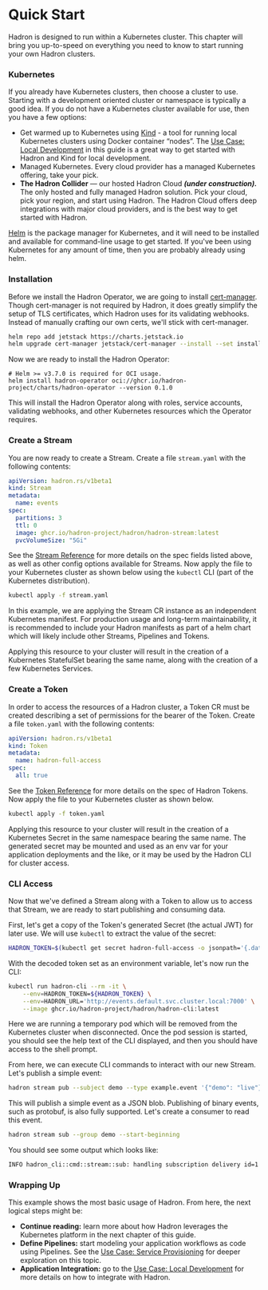 Quick Start
===========
Hadron is designed to run within a Kubernetes cluster. This chapter will bring you up-to-speed on everything you need to know to start running your own Hadron clusters.

### Kubernetes
If you already have Kubernetes clusters, then choose a cluster to use. Starting with a development oriented cluster or namespace is typically a good idea. If you do not have a Kubernetes cluster available for use, then you have a few options:

- Get warmed up to Kubernetes using [Kind](https://kind.sigs.k8s.io/) - a tool for running local Kubernetes clusters using Docker container “nodes”. The [Use Case: Local Development](../usecases/local-development.md) in this guide is a great way to get started with Hadron and Kind for local development.
- Managed Kubernetes. Every cloud provider has a managed Kubernetes offering, take your pick.
- **The Hadron Collider** — our hosted Hadron Cloud **_(under construction)._** The only hosted and fully managed Hadron solution. Pick your cloud, pick your region, and start using Hadron. The Hadron Cloud offers deep integrations with major cloud providers, and is the best way to get started with Hadron.

[Helm](https://helm.sh/) is the package manager for Kubernetes, and it will need to be installed and available for command-line usage to get started. If you've been using Kubernetes for any amount of time, then you are probably already using helm.

### Installation
Before we install the Hadron Operator, we are going to install [cert-manager](https://cert-manager.io/). Though cert-manager is not required by Hadron, it does greatly simplify the setup of TLS certificates, which Hadron uses for its validating webhooks. Instead of manually crafting our own certs, we'll stick with cert-manager.

```sh
helm repo add jetstack https://charts.jetstack.io
helm upgrade cert-manager jetstack/cert-manager --install --set installCRDs=true
```

Now we are ready to install the Hadron Operator:

```
# Helm >= v3.7.0 is required for OCI usage.
helm install hadron-operator oci://ghcr.io/hadron-project/charts/hadron-operator --version 0.1.0
```

This will install the Hadron Operator along with roles, service accounts, validating webhooks, and other Kubernetes resources which the Operator requires.

### Create a Stream
You are now ready to create a Stream. Create a file `stream.yaml` with the following contents:

```yaml
apiVersion: hadron.rs/v1beta1
kind: Stream
metadata:
  name: events
spec:
  partitions: 3
  ttl: 0
  image: ghcr.io/hadron-project/hadron/hadron-stream:latest
  pvcVolumeSize: "5Gi"
```

See the [Stream Reference](../reference/streams.md) for more details on the spec fields listed above, as well as other config options available for Streams. Now apply the file to your Kubernetes cluster as shown below using the `kubectl` CLI (part of the Kubernetes distribution).

```sh
kubectl apply -f stream.yaml
```

In this example, we are applying the Stream CR instance as an independent Kubernetes manifest. For production usage and long-term maintainability, it is recommended to include your Hadron manifests as part of a helm chart which will likely include other Streams, Pipelines and Tokens.

Applying this resource to your cluster will result in the creation of a Kubernetes StatefulSet bearing the same name, along with the creation of a few Kubernetes Services.

### Create a Token
In order to access the resources of a Hadron cluster, a Token CR must be created describing a set of permissions for the bearer of the Token. Create a file `token.yaml` with the following contents:

```yaml
apiVersion: hadron.rs/v1beta1
kind: Token
metadata:
  name: hadron-full-access
spec:
  all: true
```

See the [Token Reference](../reference/tokens.md) for more details on the spec of Hadron Tokens. Now apply the file to your Kubernetes cluster as shown below.

```sh
kubectl apply -f token.yaml
```

Applying this resource to your cluster will result in the creation of a Kubernetes Secret in the same namespace bearing the same name. The generated secret may be mounted and used as an env var for your application deployments and the like, or it may be used by the Hadron CLI for cluster access.

### CLI Access
Now that we've defined a Stream along with a Token to allow us to access that Stream, we are ready to start publishing and consuming data.

First, let's get a copy of the Token's generated Secret (the actual JWT) for later use. We will use `kubectl` to extract the value of the secret:

```sh
HADRON_TOKEN=$(kubectl get secret hadron-full-access -o jsonpath='{.data.token}' | base64 --decode)
```

With the decoded token set as an environment variable, let's now run the CLI:

```sh
kubectl run hadron-cli --rm -it \
    --env=HADRON_TOKEN=${HADRON_TOKEN} \
    --env=HADRON_URL='http://events.default.svc.cluster.local:7000' \
    --image ghcr.io/hadron-project/hadron/hadron-cli:latest
```

Here we are running a temporary pod which will be removed from the Kubernetes cluster when disconnected. Once the pod session is started, you should see the help text of the CLI displayed, and then you should have access to the shell prompt.

From here, we can execute CLI commands to interact with our new Stream. Let's publish a simple event:

```sh
hadron stream pub --subject demo --type example.event '{"demo": "live"}'
```

This will publish a simple event as a JSON blob. Publishing of binary events, such as protobuf, is also fully supported. Let's create a consumer to read this event.

```sh
hadron stream sub --group demo --start-beginning
```

You should see some output which looks like:

```sh
INFO hadron_cli::cmd::stream::sub: handling subscription delivery id=1 source=/example.hadron.rs/events/2 specversion=1.0 type=example.event subject=demo optattrs={} data='{"demo": "live"}'
```

### Wrapping Up
This example shows the most basic usage of Hadron. From here, the next logical steps might be:

- **Continue reading:** learn more about how Hadron leverages the Kubernetes platform in the next chapter of this guide.
- **Define Pipelines:** start modeling your application workflows as code using Pipelines. See the [Use Case: Service Provisioning](../usecases/service-provisioning.md) for deeper exploration on this topic.
- **Application Integration:** go to the [Use Case: Local Development](../usecases/local-development.md) for more details on how to integrate with Hadron.

